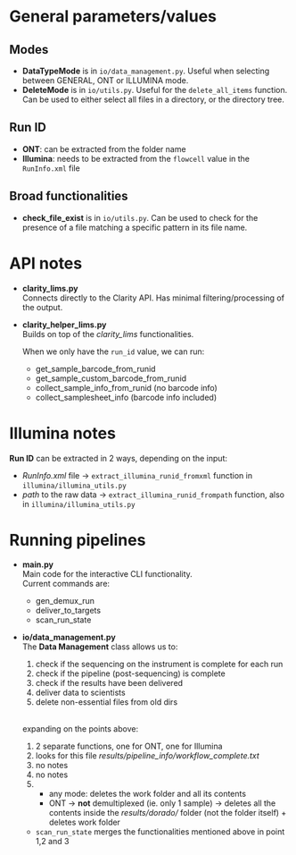 
# General parameters/values
## Modes
- __DataTypeMode__ is in `io/data_management.py`. Useful when selecting between GENERAL, ONT or ILLUMINA mode.
- __DeleteMode__ is in `io/utils.py`. Useful for the `delete_all_items` function. Can be used to either select all files in a directory, or the directory tree.

## Run ID
- __ONT__: can be extracted from the folder name
- __Illumina__: needs to be extracted from the `flowcell` value in the `RunInfo.xml` file

## Broad functionalities
- __check_file_exist__ is in `io/utils.py`. Can be used to check for the presence of a file matching a specific pattern in its file name.


# API notes
- __clarity_lims.py__ <br>
Connects directly to the Clarity API.
Has minimal filtering/processing of the output.

- __clarity_helper_lims.py__ <br>
    Builds on top of the _clarity_lims_ functionalities. <br>

    When we only have the `run_id` value, we can run:
    - get_sample_barcode_from_runid
    - get_sample_custom_barcode_from_runid
    - collect_sample_info_from_runid (no barcode info)
    - collect_samplesheet_info (barcode info included)

# Illumina notes
__Run ID__ can be extracted in 2 ways, depending on the input:
- _RunInfo.xml_ file -> `extract_illumina_runid_fromxml` function in `illumina/illumina_utils.py`
- _path_ to the raw data -> `extract_illumina_runid_frompath` function, also in `illumina/illumina_utils.py`

# Running pipelines
- __main.py__ <br>
    Main code for the interactive CLI functionality. <br>
    Current commands are:
    - gen_demux_run
    - deliver_to_targets
    - scan_run_state

- __io/data_management.py__ <br>
    The __Data Management__ class allows us to:
    1) check if the sequencing on the instrument is complete for each run
    2) check if the pipeline (post-sequencing) is complete
    3) check if the results have been delivered
    4) deliver data to scientists
    5) delete non-essential files from old dirs
    <br>

    expanding on the points above:
    1) 2 separate functions, one for ONT, one for Illumina
    2) looks for this file _results/pipeline_info/workflow_complete.txt_
    3) no notes
    4) no notes
    5) - any mode: deletes the work folder and all its contents
        - ONT -> **not** demultiplexed (ie. only 1 sample) -> deletes all the contents inside the _results/dorado/_ folder (not the folder itself) + deletes work folder
    - `scan_run_state` merges the functionalities mentioned above in point 1,2 and 3

